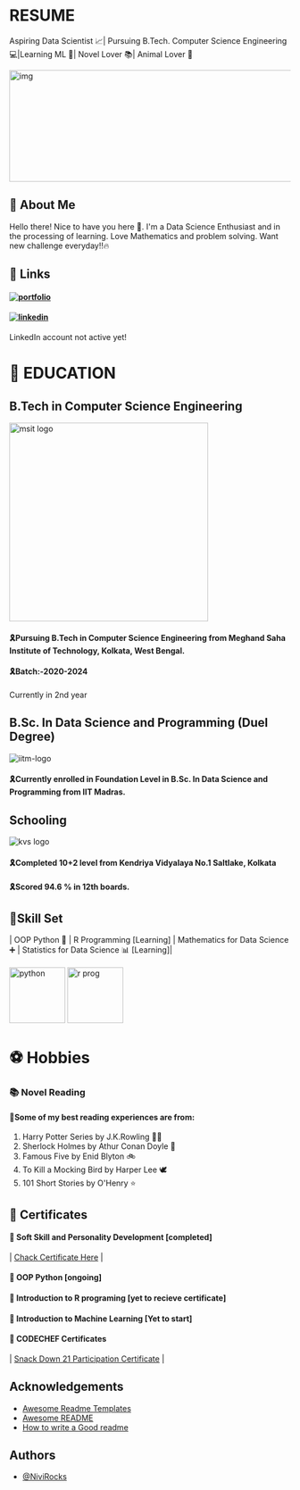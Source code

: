 
#      RESUME 

Aspiring Data Scientist 📈| Pursuing B.Tech. Computer Science Engineering 💻|Learning ML 📌| Novel Lover 📚| Animal Lover 🐶 

<img width="900" height="200" alt="img" src="https://user-images.githubusercontent.com/96379756/147038698-e3c710d2-ea7f-4206-82f7-cae11d8b9b4b.jpg">

## 🚀 About Me
Hello there! Nice to have you here 💖. I'm a Data Science Enthusiast and in the processing of learning.
Love Mathematics and problem solving. Want new challenge everyday!!🔥


## 🔗 Links
#### [![portfolio](https://img.shields.io/badge/My_GitHub_Profile_Link-000?style=for-the-badge&logo=ko-fi&logoColor=white)](https://github.com/NiviRocks)
#### [![linkedin](https://img.shields.io/badge/linkedin-0A66C2?style=for-the-badge&logo=linkedin&logoColor=white)](https://www.linkedin.com/)
LinkedIn account not active yet!
# 📖 EDUCATION 
## B.Tech in Computer Science Engineering
<img width="356" alt="msit logo" src="https://user-images.githubusercontent.com/96379756/146984366-a97d2415-8acd-42a2-8ccf-625090b161b0.png">

#### 🎗Pursuing B.Tech in Computer Science Engineering from Meghand Saha Institute of Technology, Kolkata, West Bengal.
#### 🎗Batch:-2020-2024
Currently in 2nd year 
## B.Sc. In Data Science and Programming (Duel Degree)
<img alt="iitm-logo" src="https://user-images.githubusercontent.com/96379756/146984436-13ba2603-6b8b-4c37-9659-c7b9857fa8ae.png">

#### 🎗Currently enrolled in Foundation Level in B.Sc. In Data Science and Programming from IIT Madras.
## Schooling
<img alt="kvs logo" src="https://user-images.githubusercontent.com/96379756/146983457-576dfcc0-c3b3-47b8-903f-20f445ca1ccf.jpg">

#### 🎗Completed 10+2 level from Kendriya Vidyalaya No.1 Saltlake, Kolkata
#### 🎗Scored 94.6 % in 12th boards.

## 🚧Skill Set 
| OOP Python 🐍 | R Programming [Learning] | Mathematics for Data Science ➕ | Statistics for Data Science 📊 [Learning]| 
<br><br>
<img width="100" height="100" alt="python" src="https://user-images.githubusercontent.com/96379756/147038109-5a4acce6-3b85-4eb9-b3b2-fdfb1f5fd81c.jpg"> <img width="100" height="100" alt="r prog" src="https://user-images.githubusercontent.com/96379756/147038105-5900bfd8-4550-4c6c-8f44-b09b3aa00baf.jpg">


# ⚽ Hobbies 
### 📚 Novel Reading
#### 🎀Some of my best reading experiences are from:

1. Harry Potter Series by J.K.Rowling 🧙‍♂️ <br>
2. Sherlock Holmes by Athur Conan Doyle 🤠   <br>
3. Famous Five by Enid Blyton 🚲 <br>
4. To Kill a Mocking Bird by Harper Lee 🕊 <br>
5. 101 Short Stories by O'Henry ⭐ <br>

    
## 🧧 Certificates
#### 🎯 Soft Skill and Personality Development [completed]
| [Chack Certificate Here](https://user-images.githubusercontent.com/96379756/146985987-07274f19-ef15-4ca2-b9ea-d3c6e6c2d6d0.jpg) |

#### 🎯 OOP Python [ongoing]
#### 🎯 Introduction to R programing [yet to recieve certificate]
#### 🎯 Introduction to Machine Learning [Yet to start]
#### 🎯 CODECHEF Certificates
| [Snack Down 21 Participation Certificate](https://github.com/NiviRocks/NiviRocks.github.io/files/7757697/SNACKDOWN.21.Participation.Certificate.pdf) |



## Acknowledgements

 - [Awesome Readme Templates](https://awesomeopensource.com/project/elangosundar/awesome-README-templates)
 - [Awesome README](https://github.com/matiassingers/awesome-readme)
 - [How to write a Good readme](https://bulldogjob.com/news/449-how-to-write-a-good-readme-for-your-github-project)


## Authors 

- [@NiviRocks](https://www.github.com/NiviRocks)


